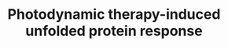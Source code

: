 ---
annotations:
- type: Pathway Ontology
  value: altered regulatory pathway
- type: Disease Ontology
  value: cancer
authors:
- Ruudweijer
- MaintBot
- Khanspers
- Fehrhart
- Mkutmon
description: Photodynamic therapy may induce a proteotoxic stress response mediated
  by transcription factors heat shock factor 1 (HSF1), X-box binding protein 1 (XBP1),
  activating transcription factor (ATF) 6, and ATF4.   Proteins on this pathway have
  targeted assays available via the [https://assays.cancer.gov/available_assays?wp_id=WP3613
  CPTAC Assay Portal]
last-edited: 2019-09-06
organisms:
- Homo sapiens
redirect_from:
- /index.php/Pathway:WP3613
- /instance/WP3613
schema-jsonld:
- '@context': https://schema.org/
  '@id': https://wikipathways.github.io/pathways/WP3613.html
  '@type': Dataset
  creator:
    '@type': Organization
    name: WikiPathways
  description: Photodynamic therapy may induce a proteotoxic stress response mediated
    by transcription factors heat shock factor 1 (HSF1), X-box binding protein 1 (XBP1),
    activating transcription factor (ATF) 6, and ATF4.   Proteins on this pathway
    have targeted assays available via the [https://assays.cancer.gov/available_assays?wp_id=WP3613
    CPTAC Assay Portal]
  keywords:
  - HSP90B1
  - WARS
  - EDEM1
  - DNAJC3
  - ERN1
  - TRIB3
  - ASNS
  - XBP1
  - NFE2L2
  - UBE2E1
  - DNAJB11
  - ERP27
  - EIF2AK3
  - NARS
  - EIF2A
  - ATF3
  - BBC3
  - PDIA6
  - DDIT3
  - SULT1E1
  - ATF6
  - CALR
  - DNAJB9
  - ATF4
  - HSPA5
  - PPP1R15A
  - BCL2L11
  license: CC0
  name: Photodynamic therapy-induced unfolded protein response
seo: CreativeWork
title: Photodynamic therapy-induced unfolded protein response
wpid: WP3613
---
